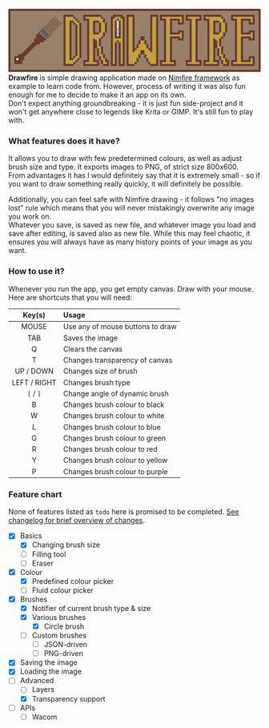 ![](banner.png)
**Drawfire** is simple drawing application made on [Nimfire framework](https://github.com/Toma400/Nimfire)
as example to learn code from. However, process of writing it was also fun enough
for me to decide to make it an app on its own.  
Don't expect anything groundbreaking - it is just fun side-project and it won't get
anywhere close to legends like Krita or GIMP. It's still fun to play with.

### What features does it have?
It allows you to draw with few predetermined colours, as well as adjust brush size
and type. It exports images to PNG, of strict size 800x600.  
From advantages it has I would definitely say that it is extremely small - so if you
want to draw something really quickly, it will definitely be possible.

Additionally, you can feel safe with Nimfire drawing - it follows "no images lost"
rule which means that you will never mistakingly overwrite any image you work on.  
Whatever you save, is saved as new file, and whatever image you load and save after
editing, is saved also as new file. While this may feel chaotic, it ensures you will
always have as many history points of your image as you want.

### How to use it?
Whenever you run the app, you get empty canvas. Draw with your mouse.  
Here are shortcuts that you will need:

|    Key(s)    | Usage                            |
|:------------:|:---------------------------------|
|    MOUSE     | Use any of mouse buttons to draw |
|     TAB      | Saves the image                  |
|      Q       | Clears the canvas                |
|      T       | Changes transparency of canvas   |
|  UP / DOWN   | Changes size of brush            |
| LEFT / RIGHT | Changes brush type               |
|  `[` / `]`   | Change angle of dynamic brush    |
|      B       | Changes brush colour to black    |
|      W       | Changes brush colour to white    |
|      L       | Changes brush colour to blue     |
|      G       | Changes brush colour to green    |
|      R       | Changes brush colour to red      |
|      Y       | Changes brush colour to yellow   |
|      P       | Changes brush colour to purple   |

### Feature chart
None of features listed as `todo` here is promised to be completed.
[See changelog for brief overview of changes](changelog.md).

- [x] Basics
  - [x] Changing brush size 
  - [ ] Filling tool
  - [ ] Eraser
- [x] Colour
  - [x] Predefined colour picker 
  - [ ] Fluid colour picker 
- [x] Brushes
  - [x] Notifier of current brush type & size 
  - [x] Various brushes
    - [x] Circle brush 
  - [ ] Custom brushes
    - [ ] JSON-driven
    - [ ] PNG-driven <!-- reading matrix and creating specific brush through it? -->
- [X] Saving the image
- [x] Loading the image <!-- load.png is loaded and checked for boundaries
                             would require Nimfire to make reverse 'toRect' -->
- [ ] Advanced
  - [ ] Layers 
  - [x] Transparency support
- [ ] APIs
  - [ ] Wacom 

<!-- 0.2.1:
- predefined colours (16, maybe more?) should be JSON-based if JSON is available
  (it checks for JSON, if not it loads default colors, if exists it takes RGB into slots)
- same with brushes, however default brushes are always there
  - brushes can be JSON driven or PNG driven

### 0.2.1
[x] JSON-driven colours
[x] Load image: should load 'image1' if available and let you shuffle through
                next ones, but whatever you draw is next image and you won't
                overwrite anything (it will be easy in code because you simply
                don't change anything and that's all XD)
[ ] Copy to clipboard
[ ] Eraser (?)
    - would just set pencil to background colour and reversely, remembering last
      colour used
### 0.2.2
[ ] Proper separating of transparency and background (commented out idea?)
[ ] Fill bucket
### 0.2.3
[ ] JSON-driven or PNG-driven custom brushes?
[ ] Switchable pallettes? (by default `colours.json` is used, but you can have
    multiple JSONs with different numbers (`colours2.json`, `colours3.json`) and
    you can swap them mid-drawing using new buttons which would reload them?
[ ] "Autosave" mode that saves images each 10/20/30 seconds in separate folder
    and keeps last 50 versions?

### 0.3.0
[ ] Revamping Drawfire GUI with Dylan's textures? :woa:
[ ] Layers
[ ] HSV picker
[ ] Transparency picker

### 0.4.0
[ ] Wacom support

### 0.5.0
[ ] Ctrl+Z? (would need storing last draws in some sequence of specific size
             but this has capacity/lag issues and also would be hard to control
             without some good precise timer)